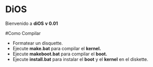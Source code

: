 # DiOS 
Bienvenido a **diOS** **v 0.01**


#Como Compilar


- Formatear un disquette.
- Ejecute **make.bat** para compilar el **kernel.**
- Ejecute **makeboot.bat** para compilar el **boot.**
- Ejecute **install.bat** para instalar el **boot** y el **kernel** en el diskette.


